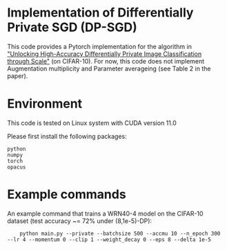 # Implementation of Differentially Private SGD (DP-SGD)

This code provides a Pytorch implementation for the algorithm in ["Unlocking High-Accuracy Differentially Private Image Classification through Scale"](https://arxiv.org/abs/2204.13650) (on CIFAR-10). For now, this code does not implement Augmentation multiplicity and Parameter averageing (see Table 2 in the paper).



# Environment
This code is tested on Linux system with CUDA version 11.0

Please first install the following packages:

```
python
numpy
torch
opacus
```
# Example commands

An example command that trains a WRN40-4 model on the CIFAR-10 dataset (test accuracy ~= 72% under (8,1e-5)-DP):

```
    python main.py --private --batchsize 500 --accmu 10 --n_epoch 300 --lr 4 --momentum 0 --clip 1 --weight_decay 0 --eps 8 --delta 1e-5 
```
